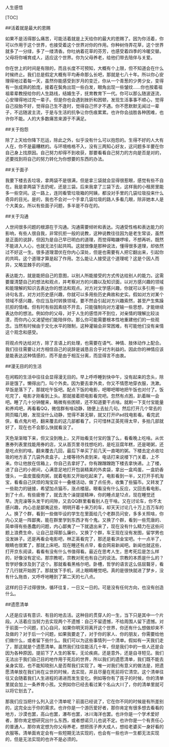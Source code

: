 人生感悟

[TOC]

##活着就是最大的恩赐

如果不是活得那么痛苦，可能活着就是上天给你的最大的恩赐了。因为你活着，你可以作用于这个世界，也接受着这个世界对你的作用。你种树侍弄花草，这个世界就多了一分绿，多了一缕清香。你吐纳着花草的芬芳，也感受着四季的冷暖交替。父母将你哺育成人，适应这个世界。你为父母养老，给他们带去陪伴与关爱。

你在世上的时间是有限的，而且长度不可预知，大概有个上限，但不知道会在什么时候终止。我们总是假定大概有平均寿命那么长吧，那就是七八十年。所以你心安理得地过着每一天，虽然你能感受到岁月的变迁，你从一个青葱的少男少女，变得有一张成熟的脸庞，接着在鬓角出现一些白发，眼角出现一些皱纹......你也按着祖祖辈辈教授给你的人生路线，结婚生子，抚育教育下一代。你可以那么随波逐流，心安理得地过完一辈子。但是你也会遇到挫折和困顿，发现生活事事不顺心，觉得自己投胎不好，觉得自己生不逢时，觉得自己怀才不遇。你不愿默默无闻过一辈子，不远随波主流，于是与生活的抗争让你伤痕累累。也许你会战胜各种困难，也许你不能。人的大多数痛苦来源于不满足。

##关于抱怨

除了上天给你降下厄运，除此之外，似乎没有什么可以抱怨的。生得不好的人大有人在，你不是最糟糕的。与环境格格不入，没有三两知心好友，这问题多半要在你自己身上找原因。自己努力却得不到收获，那要看看自己努力的方向是否是对的，还要找到将自己的努力转化为你想要的东西的办法。

##关于面子

我要下楼去丢垃圾，拿两袋不是很满，但是拿三袋就会显得很惹眼，感觉有些不自在。我是拿两袋下去扔呢，还是三袋。后来我拿了三袋下去，这样我的小租房里能多一些空间。这一路上，连同看管垃圾箱的阿姨，都没对手里的几袋垃圾投来什么奇异的目光。是的，我也不会对一个手拿几袋垃圾的路人多看几眼，除非她本人是个大美女。所以有些面子问题，多半是不存在的。

##关于沟通

人世间很多问题的根源在于沟通。沟通需要倾听和表达。沟通受性格和表达能力的影响，有些人很自我，非常抗拒一般的说教，这种说教往往因为是老生常谈，虽然是正面的说辞，但因为是自己早已明白的道理，而觉得略嫌啰嗦，不想再听。既然不能进入人心，也就无法引起共鸣。这就很像是那种说法，懂得很多道理，却依然过不好这一生。很多道理潜伏在你内心深处，但是也需要有人把它翻出来，引起你的共鸣，这个道理才算是起了作用。怎么能让人接受这个道理呢？这是个因人而异，又略显棘手的问题。

表达能力，就是能把自己的意图，以别人所能接受的方式传达给别人的能力。这需要厘清楚自己的想法和观点，并考察对方的兴趣以及知识面，以对方感兴趣的领域和能理解的知识去表达你的想法和观点。对方对文学感兴趣，你就可以多引用一些诗句名言。对方对历史感兴趣，你就可以多用些历史典故和史实。假如对方对某个领域不感兴趣，你应当及时转换领域，要不然会引起对方兴趣索然，甚至产生焦躁抗拒的情绪。但有时有些因素绕不开去，只能强制向对方灌输一些思想，才能继续表达你的想法。例如你的父母，对于人生的感悟并不到位，对亲情的理解比较淡漠，而你内心又渴望他们能陪伴你。那么你可能需要根本性地重建他们的一些观念。当然有时候由于文化水平的限制，这种灌输会非常困难，有可能他们没有亲情这个观念和感受。

将观点传达给对方，除了言语上的处理，也需要在语气、神情、肢体动作上配合。我们往往需要让对方相信自己的说辞是诚恳且合乎对方利益的。因此你的神情应该是能表达这种情感的，而不是由于相互分离，而显得言不由衷。

##漫无目的的生活

在闲暇的生活中往往会显得漫无目的。早上呼呼睡到快中午，没有起来的念头，除非是饿了。懒得出门，叫个外卖。因为要去拿外卖，你又不情愿地穿衣服，洗漱。早饭是落下了，那就吃午饭吧。配点下饭的电影，吧唧吧唧地把午饭也对付了。饭吃完了，电影才刚看到上头。那就接着把电影看完吧。忽然有点困，趴着眯一会吧。睡了几十分钟醒来，略微有些困顿，还不知道要干点啥。就刷一下支付宝能量和养鸡吧，再看看QQ，微信群有啥动静，随便上去扯几句。然后打开几个常去的网页瞄几眼，发现没什么动静，觉得不甚无聊，就又打开iPad找电影看。看完武侠，看点鬼片吧，翻来覆去的这几部都看了。只可惜林正英死得太早，多拍几部就好了，现在也不会那么快就看没了。

天色渐渐暗下来，但又没到晚上，又开始看支付宝的饿了么，看看晚上吃啥。从优惠券列表里找能用券的店，又从首页里寻找想吃的，是吃豆腐年糕，还是喝粥，还是吃点别的啥。翻来覆去几回，最后下单买了前几天一直喝的粥。下楼去定点收垃圾的地方丢了几袋外卖盒子。上楼等待外卖到来，电话打来说楼下门关着，上不来。你让他放在信箱上，你自己去拿好了。你有蹭蹭蹭跑下楼去拿快递。上了楼，进了自己的小房间，心满意足地打开包装精美的外卖袋，拿出一盒鸡蛋，一盒奶香馒头，一盒皮蛋瘦肉粥，就着电影又开始吃起来了。电影看到一半，又打开手机淘宝，看看自己厌烦的淘宝双十一叠楼活动，做了点任务，收集了些猫币。又转发了一些助力的链接，希望加点猫币，涨点楼层。眼看没有什么反应，又回去看电影。到了十点，有些疲倦了，就去洗个澡提提精神，你的睡点是12点，现在睡觉还早。洗完澡等头发干的间隙，又去QQ群里看看别人在干啥。又在讨论车，你不太感兴趣，内心总是鄙夷这些，明明开着十来万的车，却天天讨论几十万上百万车的人。换了个群，看到一些做毕设的学生在里面给几个老群员问安，多多关照啥，你内心又是一阵鄙夷，能在群里学到东西才有个鬼。又换了个群，看到一些荒唐的、简单得有些愚蠢的问题，内心鄙夷了一下就退出来了，现在没有什么精力在这些问题上浪费生命，让自己显得那么廉价。又换了个群，车王现在没有发图，留学男也没发妹子。还是再看会电影吧，林正英看完了，那还是看洪金宝吧。十一点半了，眼睛也很累了，那就上床吧。现在睡还有点早，看会网易新闻吧。新闻也就这些，打开京东阅读，看看有没有什么书值得看。最近在思考人生，思考死后是怎么样的，好像没有定论。那宗教呢，宗教对死也有自己的说法。宗教的本质是什么的？哲学好像涉及到了这个。那就看看黑格尔吧。卧槽，哲学的语言这么佶屈聱牙，看了几行就开始困了。那就放下手机，闭上眼睛睡觉吧。真的是很快就进了梦乡，没有什么拖沓，又呼呼地睡到了第二天的七八点。

这样的日子过得很快，循环往复，一日又一日的。可是没有任何方向，也没有创造什么。

##遗愿清单

人还是应该有意识、有目的地去活。这种目的贯穿人的一生，当下只是其中一个片段。人活着应当努力去实现两个不遗憾：自己不留遗憾，不给周围人留下遗憾。对于前面一个问题，扪心自问，如果你明天将离开这个世界，你还有什么想做却来不及做的？对于后一个问题，如果我要走了，对于你的家人、你的朋友，你需要给他们做什么，或者留下些什么。我们可以为这些事情列一个清单。假如有一天我们走了，那这就是个遗愿清单。虽然我们往往能活几十年，但是我们中的一些人还是会因为各种原因，提前下了人生的客车，无论疾病，还是意外，还是自寻短见。我们无法出于我们自己目的地作用于死后的世界，所以我们的遗愿清单，我们既不能去亲身实现，也不能知晓别人是否帮我们实现了。唯一对我们有意义的做法是，把遗愿清单放在我们尚在尘世的时候，去实现，并且尽量在死前将它清空。这个清单往往又会随着我们人生进程的递进而发生变化。例如等你有了孩子的时候，你的清单里就会加上一条养育小孩。又例如你已经去看过某个名山大川了，你的清单里就可以将它划去了。

那我们应当把什么列入这个清单呢？前面已经说了，它在你不同的时候是有所差别的，这完全出于你的需求。也许你是一个游历爱好者，那你肯定有很多想去看看的地方，沙漠也罢，高山也罢，瀑布也罢，冰川海洋也罢。也许你是一个学术爱好者，那你肯定想研究出什么东西，或者想诺贝儿也说不定。也许你是一个有责任心的普通人，那你肯定想为你父母养老，想把孩子养大成人，想给老婆买一身好看的衣服等。清单面肯定会有一些短期无法实现的，也会有一些也许一生都无法实现的，但是无法实现的也许不是必须的。